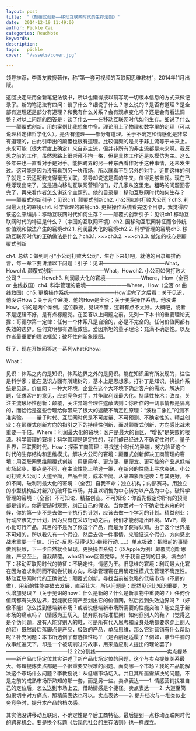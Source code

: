 ```yaml
---
layout: post  
title:  "《颠覆式创新——移动互联网时代的生存法则》"
date:  2014-12-19 11:49:00
author: Pickle Cai  
categories: ReadNote  
keywords: 
description:   
tags:	pickle   
cover:  "/assets/cover.jpg"  

---
```


领导推荐，李善友教授著作，称“第一套可视频的互联网思维教材”，2014年11月出版。

这回决定采用全新笔记法读书，所以也懒得按以前写明一切版本信息的方式来做记录了。新的笔记法有四问：谈了什么？细说了什么？怎么说的？是否有道理？是全部有道理还是部分有道理？和我有什么关系？会有观点变化吗？还是会有看法调整？对以上问题的回答是：谈了什么——在移动互联网时代如何生存。细说了什么——颠覆式创新。用的案例比我想象中多。理论用上了物理和数学里的定理（可以说理科定律哲学化么）。是否有道理——部分有道理。关于不确定和情感化是非常有道理的，由此引申出的颠覆也很有道理。比较偏颇的是关于非主流等于未来上。未来可能（很大程度上确定）来自非主流，但并非所有的非主流都是未来啊。我反思之前的工作，虽然思路上很崇拜不拘一格，但是具体工作还是以模仿为主。这么多年来也一直看对手是对手。能把跨界的另一种东西看作对手这种事情，还未发生过。这可能是因为没有看到另一块市场，所以就看不到另外的对手。近期这样的例子就是：云适配我觉得毫无关联，领导却说这是真的牛叉，值得足够重视。现在已经浮现出来了，这是通向移动互联网营销的门，好几家从这里走。粗略的问题回答完了，再来看作者怎么讲这个主题的。他的目录是：移动互联网时代如何生存？——颠覆式创新引子：见识ch1. 颠覆式创新ch2. 小公司如何打败大公司？ch3. 利润最大化的窘境ch4. 科学管理的窘境ch5. 更换操作系统看完这个目录，我觉得应该这么来编排：移动互联网时代如何生存？——颠覆式创新引子：见识ch1.移动互联网时代的特征是什么？（中国的互联网环境）ch2. 因移动互联网特征而令传统价值观和做法产生的窘境ch2.1. 利润最大化的窘境ch2.2. 科学管理的窘境ch3. 移动互联网时代的正确做法是什么？ch3.1. ×××ch3.2. ×××ch3.3. 做法的核心是颠覆式创新

ch4. 总结：做到则可“小公司打败大公司”，生存下来好吧，就他的目录编排而言，每一章下要讲清以下问题：引子：见识————————————What，Howch1. 颠覆式创新——————————What，Howch2. 小公司如何打败大公司？————Howch3. 利润最大化的窘境———————Where，How（全否 or 曲线救国）ch4. 科学管理的窘境————————Where，How（全否 or 曲线救国）ch5. 更换操作系统—————————How读完了之后看：关于见识，他没讲How；关于两个窘境，他的How是全否；关于更换操作系统，他没讲How，讲的是两个案例。这位教授，见识不错，逻辑有点不太好。大概吧，或者不是逻辑不好，是有点标题党。在回答以上问题之前，先列一下本书的重要理论支撑：哥德尔第一定律：任何一个体系凡是自洽的，必是不完全的。任何价值网都有失效的边界。任何文明都有遮蔽效应。爱因斯坦的量子理论：充满不确定性。以及作者最重要的理论框架：破坏性创新象限图。



好了，现在开始回答这一系列what和how。

What：



见识：体系之内的是知识，体系边界之外的是见识。能在知识里有所发现的，往往是科学家；能在见识方面有所建树的，基本上是思想家。打补丁是知识，换操作系统是见识。价值网：一种大环境，企业在这个大环境下确定客户的需求，解决问题，征求客户的意见，应对竞争对手，并争取利润最大化。持续性技术：改良，关注主流破坏性创新：颠覆，关注异端合理性遮蔽法则：你所作的一切事情都是隔离的，而恰恰是这些合理给你带来了很大的遮蔽不确定性原理：“波粒二象性”的测不准实验。——量子时代、互联网时代是不可度量、不可预测、不确定性的。精益创业：在颠覆式创新方向的指引之下的持续性创新，面对颠覆式创新，方向感比战术重要一千倍。Where：利润最大化的窘境：客户是最大的盲区，“增长”是失败的根源。科学管理的窘境：科学管理是确定性的，我们却已经进入不确定性时代，量子世界，互联网时代。How：探索工商管理：寻找这个时代的异端，努力验证这个时代的生存结构和思维模式。解决大公司的窘境：颠覆式创新解决工商管理的窘境：用互联网思维颠覆式创新：用更简单、更方便、更便宜、更可控的产品从低端市场起步，要点是不同，在主流性能上稍逊一筹，在新兴的性能上寻求突破。小公司打败大公司：大道至简，产品至简，成本至简。从第四象限逆袭：与其更好，不如不同。破利润最大化的窘境：（全否）自我革命；独立机构；内部赛马。用独立的小型机构应对新兴的破坏性市场，并且以销售为中心转为以产品为中心。破科学管理的窘境：（全否）不可知论，精益创业。不可知论：你首先假定你所有的预测都是错的。你需要随时观察、纠正自己的假设。当你面对一个不确定性未来的时候，你的第一步不是去做一个执行的计划，应该去做一个学习的计划。精益创业：行动应该先于计划，因为只有在采取行动之后，我们才能创造出环境。MVP，最小化可行产品，其目的不是为了做这个产品，而是为了获得认知。由于这个世界是不可知的，所以我先有一个假设，然后去做一件事情，来验证这个假设。方向感比战术重要一千倍。（行动-反思-获得认知-继续行动……）单点极致：把眼前的事情做到极致，下一步自然就会呈现。更换操作系统：（以Apple为例）颠覆式创新思维，产品至上，自我颠覆。what和how回答完毕。关于我自己列的目录，填白如下：移动互联网时代的特征：不确定性，情感为王。旧思维的窘境：利润最大化窘在因为追求利润而不能尝试新方向，科学管理窘在用确定性模式去管理不确定性。移动互联网时代的正确做法：颠覆式创新。寻找当前被忽略的低端市场（不屑的做），用新的性能突破去发展，直至壮大。所以问题是：既然见识比知识重要，怎么增加见识？（关于见识的how：什么是新的？什么是新事物中重要的？）任何价值网都有失效边界，我能就任何产品划出它的价值网，然后找到失效边界吗？（好像不能）怎么找到低端新市场？或者说低端新市场所需要的性能突破？能立足于新市场的痛点吗？（情感为王切入，抛弃原有标准框架）如何穿别人的鞋？（觉得这是个伪问题，没有人能穿别人的鞋，可是所有代入思考和设身处地都要求穿上别人的鞋）既然最后落脚点是产品，极致的产品，单品思维，那么它对营销有什么帮助呢？补充问题：本书所选例子有选择性吗？（是否削足适履了？例如，雕爷牛腩的故事红遍天下，却是一个被切削过的故事，用来适应别人提出的理论罢了）————————————12.22分割线——————————————卖点提炼——新产品市场定位其实讲述了新产品市场定位的问题，这个与卖点提炼关系最大。每每提炼卖点都是一个很重要又很难的问题。面向哪一个市场？我的产品能解决这个市场什么问题？李教授说：从低端市场切入。并且其所亟需解决的问题，不是之前的成熟市场所熟知的那一套，而是另一些。卖点表达——1. 情感营销找准自己的定位后，怎么送到市场上去，借助情感是个捷径。卖点表达——2. 大道至简如果切中对方痛点，那精简表达也可以。卖点表达——3. 提升档次与一堆类似业务竞争时，提升本产品的档次感。

其实他没讲移动互联网，不确定性是个后工商特征。最后提到一点移动互联网时代的跨界机会。要是换个标题《后现代社会的生存法则》也一样成立。



		    


